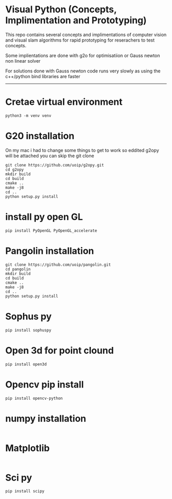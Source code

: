 # Visual Python (Concepts, Implimentation and Prototyping)
This repo contains several concepts and implimentations of computer vision and visual slam algorithms for rapid prototyping for reserachers to test concepts.

Some implientations are done with g2o for optimisatiion or Gauss newton non linear solver

For solutions done with Gauss newton code runs very slowly as using the c++/python bind libraries are faster
***
# Cretae virtual environment
```
python3 -m venv venv
```

# G20 installation
On my mac i had to change some things to get to work so eddited g2opy will be attached you can skip the 
git clone
```
git clone https://github.com/uoip/g2opy.git
cd g2opy
mkdir build
cd build
cmake ..
make -j8
cd ..
python setup.py install

```

# install py open GL
```
pip install PyOpenGL PyOpenGL_accelerate
```

# Pangolin installation

```
git clone https://github.com/uoip/pangolin.git
cd pangolin
mkdir build
cd build
cmake ..
make -j8
cd ..
python setup.py install
```


# Sophus py
```
pip install sophuspy
```

# Open 3d for point clound
```
pip install open3d
```

# Opencv pip install
```
pip install opencv-python
```

# numpy installation 
```
```

# Matplotlib
```
```

# Sci py
```
pip install scipy  
```

